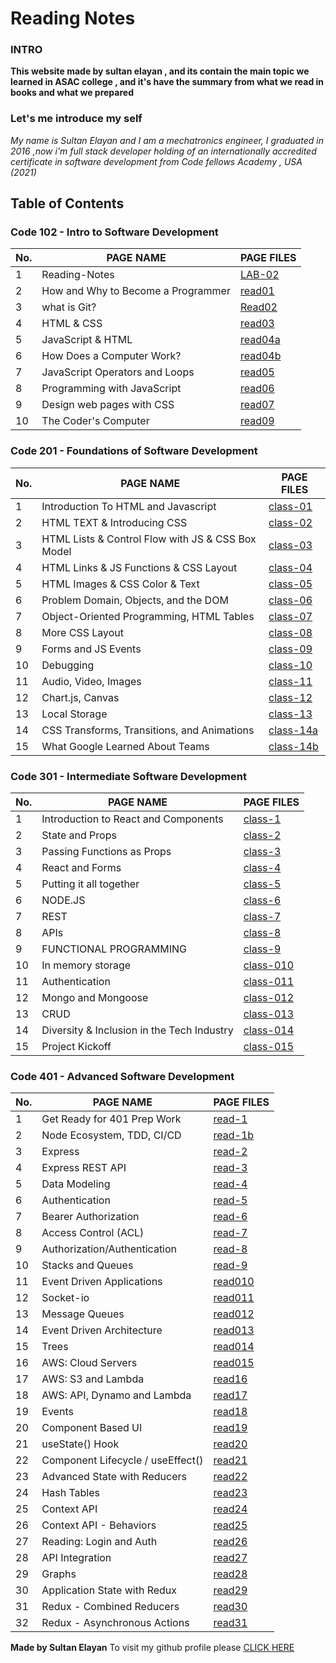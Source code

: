 # Reading Notes

### INTRO 

**This website made by sultan elayan , and its contain the main topic we learned in ASAC college , and it's have the summary from what we read in books and what we prepared**

### Let's me introduce my self 

_My name is Sultan Elayan and I am a mechatronics engineer, I graduated in 2016 ,now i'm full stack developer holding of an internationally accredited certificate in software development from Code fellows Academy , USA (2021)_
## Table of Contents

### Code 102 - Intro to Software Development

No. | PAGE NAME | PAGE FILES
----|-----------|-----
1|Reading-Notes|[LAB-02](LAB-02.md)
2|How and Why to Become a Programmer|[read01](read01.md)
3|what is Git?|[Read02](Read02.md)
4|HTML & CSS|[read03](read03.md)
5|JavaScript & HTML|[read04a](read04a.md)
6|How Does a Computer Work?|[read04b](read04b.md)
7|JavaScript Operators and Loops|[read05](read05.md)
8|Programming with JavaScript|[read06](read06.md)
9|Design web pages with CSS|[read07](read07.md)
10|The Coder's Computer|[read09](read09.md)

 


### Code 201 - Foundations of Software Development

No. | PAGE NAME | PAGE FILES
----|-----------|-----
1|Introduction To HTML and Javascript|[class-01](class-01.md)
2|HTML TEXT & Introducing CSS|[class-02](class-02.md)
3|HTML Lists & Control Flow with JS & CSS Box Model|[class-03](class-03.md)
4|HTML Links & JS Functions & CSS Layout|[class-04](class-04.md)
5|HTML Images & CSS Color & Text|[class-05](class-05.md)
6|Problem Domain, Objects, and the DOM|[class-06](class-06.md)
7|Object-Oriented Programming, HTML Tables|[class-07](class-07.md)
8|More CSS Layout|[class-08](class-08.md)
9|Forms and JS Events|[class-09](class-09.md)
10|Debugging|[class-10](class-10.md)
11|Audio, Video, Images|[class-11](class-11.md)
12|Chart.js, Canvas|[class-12](class-12.md)
13| Local Storage|[class-13](class-13.md)
14| CSS Transforms, Transitions, and Animations|[class-14a](class-14a.md)
15|What Google Learned About Teams|[class-14b](class-14b.md)

### Code 301 - Intermediate Software Development

No. | PAGE NAME | PAGE FILES
----|-----------|-----
1|Introduction to React and Components|[class-1](class-1.md)
2|State and Props|[class-2](class-2.md)
3|Passing Functions as Props|[class-3](class-3.md)
4|React and Forms|[class-4](class-4.md)
5|Putting it all together|[class-5](class-5.md)
6|NODE.JS|[class-6](class-6.md)
7|REST|[class-7](class-7.md)
8|APIs|[class-8](class-8.md)
9|FUNCTIONAL PROGRAMMING|[class-9](class-9.md)
10|In memory storage|[class-010](class-010.md)
11|Authentication|[class-011](class-011.md)
12|Mongo and Mongoose|[class-012](class-012.md)
13| CRUD |[class-013](class-013.md)
14| Diversity & Inclusion in the Tech Industry |[class-014](class-014.md)
15|Project Kickoff|[class-015](class-015.md)

### Code 401 - Advanced Software Development

No. | PAGE NAME | PAGE FILES
----|-----------|-----
1|Get Ready for 401 Prep Work|[read-1](read-1.md)
2| Node Ecosystem, TDD, CI/CD|[read-1b](read-1b.md)
3| Express|[read-2](read-2.md)
4| Express REST API|[read-3](read-3.md)
5| Data Modeling|[read-4](read-4.md)
6| Authentication|[read-5](read-5.md)
7| Bearer Authorization|[read-6](read-6.md)
8|  Access Control (ACL) |[read-7](read-7.md)
9|  Authorization/Authentication |[read-8](read-8.md)
10| Stacks and Queues |[read-9](read-9.md)
11|Event Driven Applications|[read010](read10.md)
12|Socket-io |[read011](read11.md)
13|Message Queues |[read012](read12.md)
14| Event Driven Architecture |[read013](read13.md)
15| Trees |[read014](read14.md)
16| AWS: Cloud Servers |[read015](read15.md)
17| AWS: S3 and Lambda |[read16](read16.md)
18|  AWS: API, Dynamo and Lambda |[read17](read17.md)
19|  Events |[read18](read18.md)
20|  Component Based UI |[read19](read19.md)
21|  useState() Hook  |[read20](read20.md)
22|  Component Lifecycle / useEffect()  |[read21](read21.md)
23| Advanced State with Reducers |[read22](read22.md)
24| Hash Tables |[read23](read23.md)
25| Context API |[read24](read24.md)
26| Context API - Behaviors |[read25](read25.md)
27| Reading: Login and Auth |[read26](read26.md)
28|  API Integration|[read27](read27.md)
29|  Graphs|[read28](read28.md)
30|  Application State with Redux|[read29](read29.md)
31|  Redux - Combined Reducers|[read30](read30.md)
32|   Redux - Asynchronous Actions|[read31](read31.md)



**Made by Sultan Elayan**
To visit my github profile please [CLICK HERE](https://github.com/sultan-elayan)

